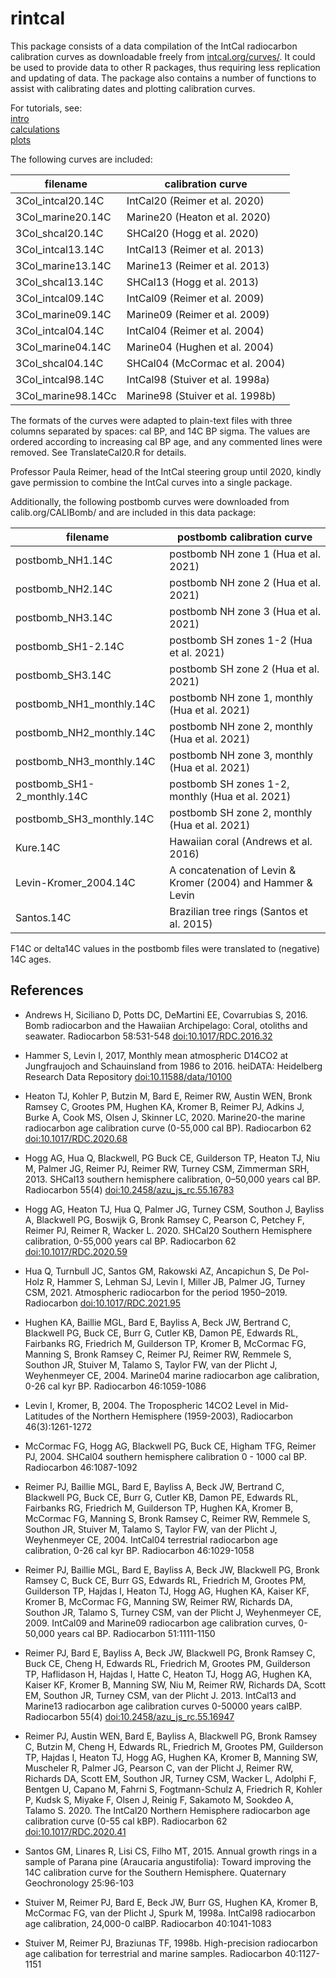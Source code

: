 # rintcal

This package consists of a data compilation of the IntCal radiocarbon calibration curves as downloadable freely from [intcal.org/curves/](intcal.org/curves/). It could be used to provide data to other R packages, thus requiring less replication and updating of data. The package also contains a number of functions to assist with calibrating dates and plotting calibration curves. 

For tutorials, see:  
[intro](./doc/intro.Rmd)  
[calculations](./doc/calculations.Rmd)  
[plots](./doc/plots.Rmd)  

The following curves are included:

| filename | calibration curve |
| -------- | ---------- |
| 3Col_intcal20.14C | IntCal20 (Reimer et al. 2020) |
| 3Col_marine20.14C | Marine20 (Heaton et al. 2020) |
| 3Col_shcal20.14C | SHCal20 (Hogg et al. 2020) |
| 3Col_intcal13.14C | IntCal13 (Reimer et al. 2013) |
| 3Col_marine13.14C | Marine13 (Reimer et al. 2013) |
| 3Col_shcal13.14C | SHCal13 (Hogg et al. 2013) |
| 3Col_intcal09.14C | IntCal09 (Reimer et al. 2009) |
| 3Col_marine09.14C | Marine09 (Reimer et al. 2009) |
| 3Col_intcal04.14C | IntCal04 (Reimer et al. 2004) |
| 3Col_marine04.14C | Marine04 (Hughen et al. 2004) |
| 3Col_shcal04.14C | SHCal04 (McCormac et al. 2004) |
| 3Col_intcal98.14C | IntCal98 (Stuiver et al. 1998a) |
| 3Col_marine98.14Cc | Marine98 (Stuiver et al. 1998b) |

The formats of the curves were adapted to plain-text files with three columns separated by spaces: cal BP, and 14C BP sigma. The values are ordered according to increasing cal BP age, and any commented lines were removed. See TranslateCal20.R for details. 

Professor Paula Reimer, head of the IntCal steering group until 2020, kindly gave permission to combine the IntCal curves into a single package.

Additionally, the following postbomb curves were downloaded from calib.org/CALIBomb/ and are included in this data package:

| filename | postbomb calibration curve |
| -------- | --------------------------- |
| postbomb_NH1.14C | postbomb NH zone 1 (Hua et al. 2021) |
| postbomb_NH2.14C | postbomb NH zone 2 (Hua et al. 2021) |
| postbomb_NH3.14C | postbomb NH zone 3 (Hua et al. 2021) |
| postbomb_SH1-2.14C | postbomb SH zones 1-2 (Hua et al. 2021) |
| postbomb_SH3.14C | postbomb SH zone 2 (Hua et al. 2021) |
| postbomb_NH1_monthly.14C | postbomb NH zone 1, monthly (Hua et al. 2021) |
| postbomb_NH2_monthly.14C | postbomb NH zone 2, monthly (Hua et al. 2021) |
| postbomb_NH3_monthly.14C | postbomb NH zone 3, monthly (Hua et al. 2021) |
| postbomb_SH1-2_monthly.14C | postbomb SH zones 1-2, monthly (Hua et al. 2021) |
| postbomb_SH3_monthly.14C | postbomb SH zone 2, monthly (Hua et al. 2021) |
| Kure.14C | Hawaiian coral (Andrews et al. 2016) |
| Levin-Kromer_2004.14C | A concatenation of Levin & Kromer (2004) and Hammer & Levin | (2017)
| Santos.14C | Brazilian tree rings (Santos et al. 2015) |

F14C or delta14C values in the postbomb files were translated to (negative) 14C ages.

## References

- Andrews H, Siciliano D, Potts DC, DeMartini EE, Covarrubias S, 2016. Bomb radiocarbon and the Hawaiian Archipelago: Coral, otoliths and seawater. Radiocarbon 58:531-548 <doi:10.1017/RDC.2016.32>

- Hammer S, Levin I, 2017, Monthly mean atmospheric D14CO2 at Jungfraujoch and Schauinsland from 1986 to 2016. heiDATA: Heidelberg Research Data Repository <doi:10.11588/data/10100>

- Heaton TJ, Kohler P, Butzin M, Bard E, Reimer RW, Austin WEN, Bronk Ramsey C, Grootes PM, Hughen KA, Kromer B, Reimer PJ, Adkins J, Burke A, Cook MS, Olsen J, Skinner LC, 2020. Marine20-the marine radiocarbon age calibration curve (0-55,000 cal BP). Radiocarbon 62 <doi:10.1017/RDC.2020.68>

- Hogg AG, Hua Q, Blackwell, PG Buck CE, Guilderson TP, Heaton TJ, Niu M, Palmer JG, Reimer PJ, Reimer RW, Turney CSM, Zimmerman SRH, 2013. SHCal13 southern hemisphere calibration, 0–50,000 years cal BP. Radiocarbon 55(4) <doi:10.2458/azu_js_rc.55.16783>

- Hogg AG, Heaton TJ, Hua Q, Palmer JG, Turney CSM, Southon J, Bayliss A, Blackwell PG, Boswijk G, Bronk Ramsey C, Pearson C, Petchey F, Reimer PJ, Reimer R, Wacker L.  2020. SHCal20 Southern Hemisphere calibration, 0-55,000 years cal BP. Radiocarbon 62 <doi:10.1017/RDC.2020.59>

- Hua Q, Turnbull JC, Santos GM, Rakowski AZ, Ancapichun S, De Pol-Holz R, Hammer S, Lehman SJ, Levin I, Miller JB, Palmer JG, Turney CSM, 2021. Atmospheric radiocarbon for the period 1950–2019. Radiocarbon <doi:10.1017/RDC.2021.95>

- Hughen KA, Baillie MGL, Bard E, Bayliss A, Beck JW, Bertrand C, Blackwell PG, Buck CE, Burr G, Cutler KB, Damon PE, Edwards RL, Fairbanks RG, Friedrich M, Guilderson TP, Kromer B, McCormac FG, Manning S, Bronk Ramsey C, Reimer PJ, Reimer RW, Remmele S, Southon JR, Stuiver M, Talamo S, Taylor FW, van der Plicht J, Weyhenmeyer CE, 2004. Marine04 marine radiocarbon age calibration, 0-26 cal kyr BP. Radiocarbon 46:1059-1086

- Levin I, Kromer, B,  2004. The Tropospheric 14CO2 Level in Mid-Latitudes of the Northern Hemisphere (1959-2003), Radiocarbon 46(3):1261-1272

- McCormac FG, Hogg AG, Blackwell PG, Buck CE, Higham TFG, Reimer PJ, 2004. SHCal04 southern hemisphere calibration 0 - 1000 cal BP. Radiocarbon 46:1087-1092

- Reimer PJ, Baillie MGL, Bard E, Bayliss A, Beck JW, Bertrand C, Blackwell PG, Buck CE, Burr G, Cutler KB, Damon PE, Edwards RL, Fairbanks RG, Friedrich M, Guilderson TP, Hughen KA, Kromer B, McCormac FG, Manning S, Bronk Ramsey C, Reimer RW, Remmele S, Southon JR, Stuiver M, Talamo S, Taylor FW, van der Plicht J, Weyhenmeyer CE, 2004. IntCal04 terrestrial radiocarbon age calibration, 0-26 cal kyr BP. Radiocarbon 46:1029-1058

- Reimer PJ, Baillie MGL, Bard E, Bayliss A, Beck JW, Blackwell PG, Bronk Ramsey C, Buck CE, Burr GS, Edwards RL, Friedrich M, Grootes PM, Guilderson TP, Hajdas I,  Heaton TJ, Hogg AG, Hughen KA, Kaiser KF, Kromer B, McCormac FG, Manning SW, Reimer RW, Richards DA, Southon JR, Talamo S, Turney CSM, van der Plicht J, Weyhenmeyer CE, 2009. IntCal09 and Marine09 radiocarbon age calibration curves, 0-50,000 years cal BP. Radiocarbon 51:1111-1150

- Reimer PJ, Bard E, Bayliss A, Beck JW, Blackwell PG, Bronk Ramsey C, Buck CE, Cheng H, Edwards RL, Friedrich M, Grootes PM, Guilderson TP, Haflidason H, Hajdas I, Hatte C, Heaton TJ, Hogg AG, Hughen KA, Kaiser KF, Kromer B, Manning SW, Niu M, Reimer RW, Richards DA, Scott EM, Southon JR, Turney CSM, van der Plicht J. 2013. IntCal13 and Marine13 radiocarbon age calibration curves 0-50000 years calBP. Radiocarbon 55(4) <doi:10.2458/azu_js_rc.55.16947>

- Reimer PJ, Austin WEN, Bard E, Bayliss A, Blackwell PG, Bronk Ramsey C, Butzin M, Cheng H, Edwards RL, Friedrich M, Grootes PM, Guilderson TP, Hajdas I, Heaton TJ, Hogg AG, Hughen KA, Kromer B, Manning SW, Muscheler R, Palmer JG, Pearson C, van der Plicht J, Reimer RW, Richards DA, Scott EM, Southon JR, Turney CSM, Wacker L, Adolphi F, Bentgen U, Capano M, Fahrni S, Fogtmann-Schulz A, Friedrich R, Kohler P, Kudsk S, Miyake F, Olsen J, Reinig F, Sakamoto M, Sookdeo A, Talamo S. 2020. The IntCal20 Northern Hemisphere radiocarbon age calibration curve (0-55 cal kBP). Radiocarbon 62 <doi:10.1017/RDC.2020.41>

- Santos GM, Linares R, Lisi CS, Filho MT, 2015. Annual growth rings in a sample of Parana pine (Araucaria angustifolia): Toward improving the 14C calibration curve for the Southern Hemisphere. Quaternary Geochronology 25:96-103

- Stuiver M, Reimer PJ, Bard E, Beck JW, Burr GS, Hughen KA, Kromer B, McCormac FG, van der Plicht J, Spurk M, 1998a. IntCal98 radiocarbon age calibration, 24,000-0 calBP. Radiocarbon 40:1041-1083

- Stuiver M, Reimer PJ, Braziunas TF, 1998b. High-precision radiocarbon age calibation for terrestrial and marine samples. Radiocarbon 40:1127-1151
